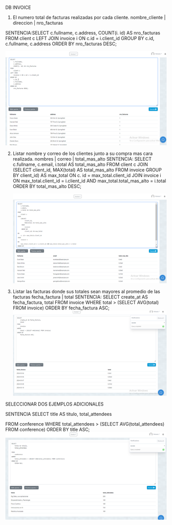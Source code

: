 DB INVOICE

1. El numero total de facturas realizadas por cada cliente.
          nombre_cliente | direccion | nro_facturas

SENTENCIA:SELECT 
    c.fullname, 
    c.address, 
    COUNT(i. id) AS nro_facturas
FROM 
    client c
LEFT JOIN 
    invoice i ON c.id = i.client_id
GROUP BY 
    c.id, 
    c.fullname, 
    c.address
ORDER BY 
    nro_facturas DESC;

![cap1](capturas/cap1.png)


2. Listar nombre y correo de los clientes junto a su compra mas cara realizada.
          nombres |  correo   | total_mas_alto
SENTENCIA: 
SELECT 
    c.fullname, 
    c.email, 
    i.total AS total_mas_alto
FROM 
    client c
JOIN 
    (SELECT 
         client_id, 
         MAX(total) AS total_mas_alto
     FROM 
         invoice
     GROUP BY 
         client_id) AS max_total
ON 
    c. id = max_total.client_id
JOIN 
    invoice i
ON 
    max_total.client_id = i.client_id AND max_total.total_mas_alto = i.total
ORDER BY 
    total_mas_alto DESC;

    ![cap2](capturas/cap2.png)
3. Listar las facturas donde sus totales sean mayores al promedio de las facturas
          fecha_factura | total
SENTENCIA: 
SELECT 
    create_at AS fecha_factura, 
    total
FROM 
    invoice
WHERE 
    total > (SELECT AVG(total) FROM invoice)
ORDER BY 
    fecha_factura ASC;
    ![cap3](capturas/cap3.png)



SELECCIONAR DOS EJEMPLOS ADICIONALES 

SENTENCIA SELECT 
    title AS titulo, 
    total_attendees
    
FROM 
    conference 
WHERE 
    total_attendees > (SELECT AVG(total_attendees) FROM conference)
ORDER BY 
    title ASC;
 ![cap4](capturas/cap4.png)